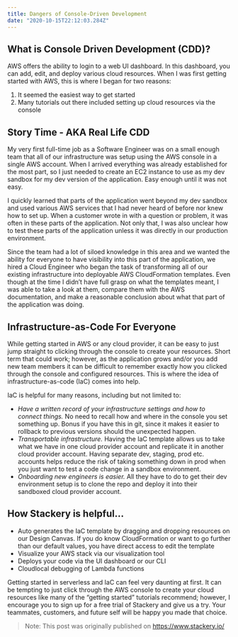 ```yaml
---
title: Dangers of Console-Driven Development
date: "2020-10-15T22:12:03.284Z"
---
```

## What is Console Driven Development (CDD)?

AWS offers the ability to login to a web UI dashboard. In this dashboard, you can add, edit, and deploy various cloud resources. When I was first getting started with AWS, this is where I began for two reasons:

1. It seemed the easiest way to get started
2. Many tutorials out there included setting up cloud resources via the console

## Story Time - AKA Real Life CDD

My very first full-time job as a Software Engineer was on a small enough team that all of our infrastructure was setup using the AWS console in a single AWS account. When I arrived everything was already established for the most part, so I just needed to create an EC2 instance to use as my dev sandbox for my dev version of the application. Easy enough until it was not easy.

I quickly learned that parts of the application went beyond my dev sandbox and used various AWS services that I had never heard of before nor knew how to set up. When a customer wrote in with a question or problem, it was often in these parts of the application. Not only that, I was also unclear how to test these parts of the application unless it was directly in our production environment.

Since the team had a lot of siloed knowledge in this area and we wanted the ability for everyone to have visibility into this part of the application, we hired a Cloud Engineer who began the task of transforming all of our existing infrastructure into deployable AWS CloudFormation templates. Even though at the time I didn’t have full grasp on what the templates meant, I was able to take a look at them, compare them with the AWS documentation, and make a reasonable conclusion about what that part of the application was doing.

## Infrastructure-as-Code For Everyone

While getting started in AWS or any cloud provider, it can be easy to just jump straight to clicking through the console to create your resources. Short term that could work; however, as the application grows and/or you add new team members it can be difficult to remember exactly how you clicked through the console and configured resources. This is where the idea of infrastructure-as-code (IaC) comes into help.

IaC is helpful for many reasons, including but not limited to:

- *Have a written record of your infrastructure settings and how to connect things.* No need to recall how and where in the console you set something up. Bonus if you have this in git, since it makes it easier to rollback to previous versions should the unexpected happen.
- *Transportable infrastructure.* Having the IaC template allows us to take what we have in one cloud provider account and replicate it in another cloud provider account. Having separate dev, staging, prod etc. accounts helps reduce the risk of taking something down in prod when you just want to test a code change in a sandbox environment.
- *Onboarding new engineers is easier.* All they have to do to get their dev environment setup is to clone the repo and deploy it into their sandboxed cloud provider account.

## How Stackery is helpful...

- Auto generates the IaC template by dragging and dropping resources on our Design Canvas. If you do know CloudFormation or want to go further than our default values, you have direct access to edit the template
- Visualize your AWS stack via our visualization tool
- Deploys your code via the UI dashboard or our CLI
- Cloudlocal debugging of Lambda functions

Getting started in serverless and IaC can feel very daunting at first. It can be tempting to just click through the AWS console to create your cloud resources like many of the “getting started” tutorials recommend; however, I encourage you to sign up for a free trial of Stackery and give us a try. Your teammates, customers, and future self will be happy you made that choice.

>Note: This post was originally published on https://www.stackery.io/